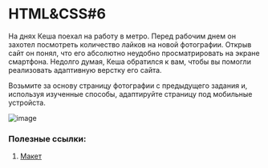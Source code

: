 # HTML&CSS#6

На днях Кеша поехал на работу в метро. Перед рабочим днем он захотел посмотреть количество лайков на новой фотографии. Открыв сайт он понял, что его абсолютно неудобно просматрировать на экране смартфона. Недолго думая, Кеша обратился к вам, чтобы вы помогли реализовать адаптивную верстку его сайта.

Возьмите за основу страницу фотографии с предыдущего задания и, используя изученные способы, адаптируйте страницу под мобильные устройста.

![image](https://user-images.githubusercontent.com/43530589/153860128-39a910c6-deee-4b5d-86b9-677769848e77.png)

### Полезные ссылки:
   
1.  [Макет](https://www.figma.com/file/xgE9Efr5njC5VnIvB9HBOz/PCRJS?node-id=200%3A76)

